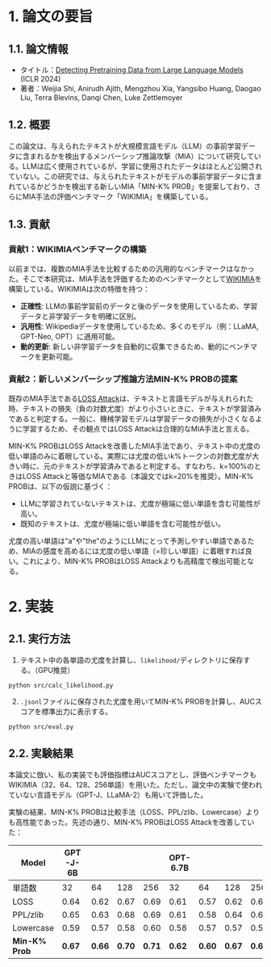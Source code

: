 # 1. 論文の要旨
## 1.1. 論文情報
- タイトル：[Detecting Pretraining Data from Large Language Models](https://openreview.net/forum?id=zWqr3MQuNs) (ICLR 2024)
- 著者：Weijia Shi, Anirudh Ajith, Mengzhou Xia, Yangsibo Huang, Daogao Liu, Terra Blevins, Danqi Chen, Luke Zettlemoyer

## 1.2. 概要
この論文は、与えられたテキストが大規模言語モデル（LLM）の事前学習データに含まれるかを検出するメンバーシップ推論攻撃（MIA）について研究している。LLMは広く使用されているが、学習に使用されたデータはほとんど公開されていない。この研究では、与えられたテキストがモデルの事前学習データに含まれているかどうかを検出する新しいMIA「MIN-K% PROB」を提案しており、さらにMIA手法の評価ベンチマーク「WIKIMIA」を構築している。

## 1.3. 貢献
### 貢献1：WIKIMIAベンチマークの構築
以前までは、複数のMIA手法を比較するための汎用的なベンチマークはなかった。そこで本研究は、MIA手法を評価するためのベンチマークとして[WIKIMIA](https://huggingface.co/datasets/swj0419/WikiMIA)を構築している。WIKIMIAは次の特徴を持つ：
- **正確性**: LLMの事前学習前のデータと後のデータを使用しているため、学習データと非学習データを明確に区別。
- **汎用性**: Wikipediaデータを使用しているため、多くのモデル（例：LLaMA, GPT-Neo, OPT）に適用可能。
- **動的更新**: 新しい非学習データを自動的に収集できるため、動的にベンチマークを更新可能。

### 貢献2：新しいメンバーシップ推論方法MIN-K% PROBの提案
既存のMIA手法である[LOSS Attack](https://ieeexplore.ieee.org/document/8429311)は、テキストと言語モデルが与えれられた時、テキストの損失（負の対数尤度）がより小さいときに、テキストが学習済みであると判定する。一般に、機械学習モデルは学習データの損失が小さくなるように学習するため、その観点ではLOSS Attackは合理的なMIA手法と言える。

MIN-K% PROBはLOSS Attackを改善したMIA手法であり、テキスト中の尤度の低い単語のみに着眼している。実際には尤度の低いk%トークンの対数尤度が大きい時に、元のテキストが学習済みであると判定する。すなわち、k=100%のときはLOSS Attackと等価なMIAである（本論文ではk=20%を推奨）。MIN-K% PROBは、以下の仮説に基づく：
- LLMに学習されていないテキストは、尤度が極端に低い単語を含む可能性が高い。
- 既知のテキストは、尤度が極端に低い単語を含む可能性が低い。

尤度の高い単語は"a"や"the"のようにLLMにとって予測しやすい単語であるため、MIAの感度を高めるには尤度の低い単語（=珍しい単語）に着眼すれば良い。これにより、MIN-K% PROBはLOSS Attackよりも高精度で検出可能となる。


# 2. 実装
## 2.1. 実行方法
1. テキスト中の各単語の尤度を計算し、`likelihood/`ディレクトリに保存する。（GPU推奨）
```
python src/calc_likelihood.py
```

2. `.jsonl`ファイルに保存された尤度を用いてMIN-K% PROBを計算し、AUCスコアを標準出力に表示する。
```
python src/eval.py
```

## 2.2. 実験結果
本論文に倣い、私の実装でも評価指標はAUCスコアとし、評価ベンチマークもWIKIMIA（32、64、128、256単語）を用いた。ただし、論文中の実験で使われていない言語モデル（GPT-J、LLaMA-2）も用いて評価した。

実験の結果、MIN-K% PROBは比較手法（LOSS、PPL/zlib、Lowercase）よりも高性能であった。先述の通り、MIN-K% PROBはLOSS Attackを改善していた：

| Model | GPT-J-6B | | | | OPT-6.7B | | | | Pythia-6.9B | | | | LLaMA-2-7B | | | | |
|----------------|-------------|-------------|-------------|-------------|-------------|-------------|-------------|-------------|-------------|-------------|-------------|-------------|-------------|-------------|-------------|-------------|------|
| 単語数 | 32 | 64 | 128 | 256 | 32 | 64 | 128 | 256 | 32 | 64 | 128 | 256 | 32 | 64 | 128 | 256 | Avg. |
| LOSS | 0.64 | 0.62 | 0.67 | 0.69 | 0.61 | 0.57 | 0.62 | 0.64 | 0.64 | 0.61 | 0.65 | 0.68 | **0.55** | 0.50 | 0.56 | **0.59** | 0.62 |
| PPL/zlib | 0.65 | 0.63 | 0.68 | 0.69 | 0.61 | 0.58 | 0.64 | 0.65 | 0.64 | 0.62 | 0.67 | 0.70 | **0.55** | **0.51** | **0.57** | **0.59** | 0.62 |
| Lowercase | 0.59 | 0.57 | 0.58 | 0.60 | 0.58 | 0.57 | 0.57 | 0.59 | 0.59 | 0.55 | 0.57 | 0.55 | 0.49 | 0.50 | 0.49 | **0.59** | 0.56 |
| **Min-K% Prob** | **0.67** | **0.66** | **0.70** | **0.71** | **0.62** | **0.60** | **0.67** | **0.67** | **0.66** | **0.64** | **0.69** | **0.71** | 0.51 | 0.50 | 0.56 | 0.58 | **0.63** |
